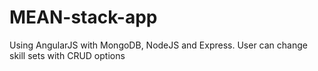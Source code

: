 # MEAN-stack-app
Using AngularJS with MongoDB, NodeJS and Express. User can change skill sets with CRUD options

